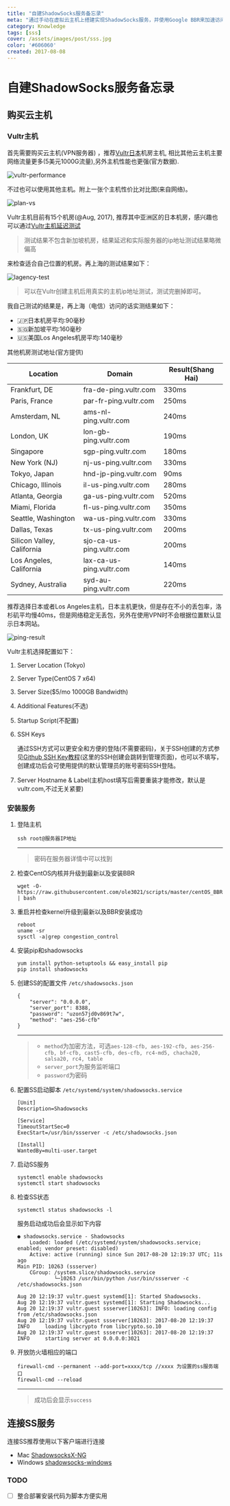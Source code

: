 ```yaml
---
title: "自建ShadowSocks服务备忘录"
meta: "通过手动在虚拟云主机上搭建实现ShadowSocks服务，并使用Google BBR来加速访问速度。"
category: Knowledge
tags: [sss]
cover: /assets/images/post/sss.jpg
color: '#606060'
created: 2017-08-08
---
```


# 自建ShadowSocks服务备忘录

## 购买云主机

### Vultr主机

首先需要购买云主机(VPN服务器) ，推荐[Vultr日本](http://www.vultr.com/?ref=7092244)机房主机, 相比其他云主机主要网络流量更多(5美元1000G流量),另外主机性能也更强(官方数据).

![vultr-performance](/assets/images/post/vultr-performance.png)

不过也可以使用其他主机。附上一张个主机性价比对比图(来自网络)。

![plan-vs](/assets/images/post/plan-vs.png)

Vultr主机目前有15个机房(@Aug, 2017),  推荐其中亚洲区的日本机房，感兴趣也可以通过[Vultr主机延迟测试](http://cloudharmony.com/speedtest-latency-for-vultr:compute)

> 测试结果不包含新加坡机房，结果延迟和实际服务器的ip地址测试结果略微偏高

来检查适合自己位置的机房。再上海的测试结果如下：

![lagency-test](/assets/images/post/lagency-test.png)

> 可以在Vultr创建主机后用真实的主机ip地址测试，测试完删掉即可。

我自己测试的结果是，再上海（电信）访问的话实测结果如下：

* 🇯🇵日本机房平均:90毫秒
* 🇸🇬新加坡平均:160毫秒
* 🇺🇸美国Los Angeles机房平均:140毫秒

其他机房测试地址(官方提供)

| Location                   | Domain                   | Result(Shang Hai) |
| -------------------------- | ------------------------ | ----------------- |
| Frankfurt, DE              | fra-de-ping.vultr.com    | 330ms             |
| Paris, France              | par-fr-ping.vultr.com    | 250ms             |
| Amsterdam, NL              | ams-nl-ping.vultr.com    | 240ms             |
| London, UK                 | lon-gb-ping.vultr.com    | 190ms             |
| Singapore                  | sgp-ping.vultr.com       | 180ms             |
| New York (NJ)              | nj-us-ping.vultr.com     | 330ms             |
| Tokyo, Japan               | hnd-jp-ping.vultr.com    | 90ms              |
| Chicago, Illinois          | il-us-ping.vultr.com     | 280ms             |
| Atlanta, Georgia           | ga-us-ping.vultr.com     | 520ms             |
| Miami, Florida             | fl-us-ping.vultr.com     | 350ms             |
| Seattle, Washington        | wa-us-ping.vultr.com     | 330ms             |
| Dallas, Texas              | tx-us-ping.vultr.com     | 200ms             |
| Silicon Valley, California | sjo-ca-us-ping.vultr.com | 200ms             |
| Los Angeles, California    | lax-ca-us-ping.vultr.com | 140ms             |
| Sydney, Australia          | syd-au-ping.vultr.com    | 220ms             |

推荐选择日本或者Los Angeles主机，日本主机更快，但是存在不小的丢包率，洛杉矶平均慢40ms，但是网络稳定无丢包，另外在使用VPN时不会根据位置默认显示日本网站。

![ping-result](/assets/images/post/ping-result.png)

Vultr主机选择配置如下：

1. Server Location (Tokyo)

2. Server Type(CentOS 7 x64)

3. Server Size($5/mo 1000GB Bandwidth)

4. Additional Features(不选)

5. Startup Script(不配置)

6. SSH Keys

   通过SSH方式可以更安全和方便的登陆(不需要密码)，关于SSH创建的方式参见[Github SSH Key教程](https://help.github.com/articles/generating-a-new-ssh-key-and-adding-it-to-the-ssh-agent/)(这里的SSH创建会跳转到管理页面)，也可以不填写，创建成功后会可使用提供的默认管理员的账号密码SSH登陆。

7. Server Hostname & Label(主机host填写后需要重装才能修改，默认是vultr.com,不过无关紧要)

### 安装服务

1. 登陆主机

    ```
    ssh root@服务器IP地址
    ```
    ---
    >  密码在服务器详情中可以找到

2. 检查CentOS内核并升级到最新以及安装BBR

    ```
    wget -O- https://raw.githubusercontent.com/ole3021/scripts/master/centOS_BBR.sh | bash
    ```

3. 重启并检查kernel升级到最新以及BBR安装成功

    ```
    reboot
    uname -sr
    sysctl -a|grep congestion_control
    ```

4. 安装pip和shadowsocks

    ```
    yum install python-setuptools && easy_install pip
    pip install shadowsocks
    ```

5. 创建SS的配置文件 `/etc/shadowsocks.json`

    ```
    {
        "server": "0.0.0.0",
        "server_port": 8388,
        "password": "uzon57jd0v869t7w",
        "method": "aes-256-cfb"
    }
    ```
    ---
    > * `method`为加密方法，可选`aes-128-cfb, aes-192-cfb, aes-256-cfb, bf-cfb, cast5-cfb, des-cfb, rc4-md5, chacha20, salsa20, rc4, table`
    > * `server_port`为服务监听端口
    > * `password`为密码

6. 配置SS启动脚本 `/etc/systemd/system/shadowsocks.service`

    ```
    [Unit]
    Description=Shadowsocks

    [Service]
    TimeoutStartSec=0
    ExecStart=/usr/bin/ssserver -c /etc/shadowsocks.json

    [Install]
    WantedBy=multi-user.target
    ```

7. 启动SS服务

    ```
    systemctl enable shadowsocks
    systemctl start shadowsocks
    ```

8. 检查SS状态

    ```
    systemctl status shadowsocks -l
    ```
    服务启动成功后会显示如下内容

    ```
    ● shadowsocks.service - Shadowsocks
        Loaded: loaded (/etc/systemd/system/shadowsocks.service; enabled; vendor preset: disabled)
        Active: active (running) since Sun 2017-08-20 12:19:37 UTC; 11s ago
    Main PID: 10263 (ssserver)
        CGroup: /system.slice/shadowsocks.service
                └─10263 /usr/bin/python /usr/bin/ssserver -c /etc/shadowsocks.json

    Aug 20 12:19:37 vultr.guest systemd[1]: Started Shadowsocks.
    Aug 20 12:19:37 vultr.guest systemd[1]: Starting Shadowsocks...
    Aug 20 12:19:37 vultr.guest ssserver[10263]: INFO: loading config from /etc/shadowsocks.json
    Aug 20 12:19:37 vultr.guest ssserver[10263]: 2017-08-20 12:19:37 INFO     loading libcrypto from libcrypto.so.10
    Aug 20 12:19:37 vultr.guest ssserver[10263]: 2017-08-20 12:19:37 INFO     starting server at 0.0.0.0:3021
    ```

9. 开放防火墙相应的端口

    ```
    firewall-cmd --permanent --add-port=xxxx/tcp //xxxx 为设置的ss服务端口
    firewall-cmd --reload
    ```
    ---
    >成功后会显示`success`

## 连接SS服务

连接SS推荐使用以下客户端进行连接

* Mac [ShadowsocksX-NG](https://github.com/shadowsocks/ShadowsocksX-NG)
* Windows [shadowsocks-windows](https://github.com/shadowsocks/shadowsocks-windows)

### TODO

- [ ] 整合部署安装代码为脚本方便实用
